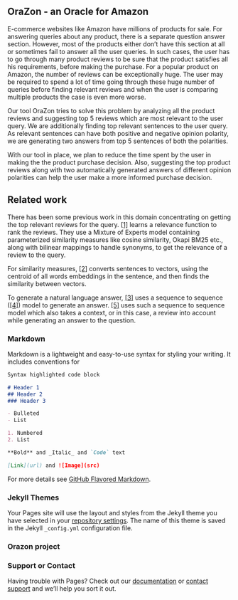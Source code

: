 ## OraZon - an Oracle for Amazon

E-commerce websites like Amazon have millions of products for sale. For answering queries about any product, there is a separate question answer section. However, most of the products either don’t have this section at all or sometimes fail to answer all the user queries. In such cases, the user has to go through many product reviews to be sure that the product satisfies all his requirements, before making the purchase. For a popular product on Amazon, the number of reviews can be exceptionally huge. The user may be required to spend a lot of time going through these huge number of queries before finding relevant reviews and when the user is comparing multiple products the case is even more worse.

Our tool OraZon tries to solve this problem by analyzing all the product reviews and suggesting top 5 reviews which are most relevant to the user query. We are additionally finding top relevant sentences to the user query. As relevant sentences can have both positive and negative opinion polarity, we are generating two answers from top 5 sentences of both the polarities. 

With our tool in place, we plan to reduce the time spent by the user in making the the product purchase decision. Also, suggesting the top product reviews along with two automatically generated answers of different opinion polarities can help the user make a more informed purchase decision.

## Related work

There has been some previous work in this domain concentrating on getting the top relevant reviews for the query. [[1]](https://arxiv.org/abs/1512.06863) learns a relevance function to rank the reviews. They use a Mixture of Experts model containing parameterized similarity measures like cosine similarity, Okapi BM25 etc., along with bilinear mappings to handle synonyms, to get the relevance of a review to the query. 

For similarity measures, [[2]](https://arxiv.org/abs/1703.02507) converts sentences to vectors, using the centroid of all words embeddings in the sentence, and then finds the similarity between vectors.

To generate a natural language answer, [[3]](https://arxiv.org/pdf/1606.05491.pdf) uses a sequence to sequence ([[4]](https://arxiv.org/abs/1409.3215)) model to generate an answer. [[5]](https://arxiv.org/abs/1506.06714) uses such a sequence to sequence model which also takes a context, or in this case, a review into account while generating an answer to the question.                                                                                                                                                                                                                                                                                                                                                                                                                                                                                                                                                                                                                                                                                                                                                                                                                                                                                                                                                                                                                                                                                                                                                                                                                                                                                                                                                                                                                                                                                                                                                                                                                                                                                                                                                                                                                                                                                                                                                                                                                                                                                                                                                                                                                                                                                                                                                                                                                                                                                                                                                                                                                                                                                                                                                                                                                                                                                                                                                                                                                                                                                                                                                                                                                                                                                                                                                                                                                                                                                                                                                                                                                                                                                                                                                                                                                                                                                                                                                                                                                                                                                                                                                                                                                                                                                                                                                                                                                                                                                                                                                                                                                                                                                                                                                                                                                                                                                                                                                                                                                                                                                                                                                                                                                                                                                                                                                                                                                                                                                                                                                                                                                                                                                                                                                                                                                                                                                                                                                                                                                                                                                                                                                                                                                                                                                                                                                                                                                                                                                                                                                                                                                                                                                                                                                                                                                                                                                                                                                                                                                                                                                                                                                                                                                                                                                                                                                                                                                                                                                                                                                                                                                                                                                                                                                                                                                                                                                                                                                                                                                                                                                                                                                                                                                                                                                                                                                                                                                                                                                                                                                                                                                                                                                                                                                                                                                                                                                                                                                                                                                                                                                                                                                                                                                                                                            





### Markdown

Markdown is a lightweight and easy-to-use syntax for styling your writing. It includes conventions for

```markdown
Syntax highlighted code block

# Header 1
## Header 2
### Header 3

- Bulleted
- List

1. Numbered
2. List

**Bold** and _Italic_ and `Code` text

[Link](url) and ![Image](src)
```

For more details see [GitHub Flavored Markdown](https://guides.github.com/features/mastering-markdown/).

### Jekyll Themes

Your Pages site will use the layout and styles from the Jekyll theme you have selected in your [repository settings](https://github.com/pritishuplavikar/orazon/settings). The name of this theme is saved in the Jekyll `_config.yml` configuration file.

### Orazon project



### Support or Contact

Having trouble with Pages? Check out our [documentation](https://help.github.com/categories/github-pages-basics/) or [contact support](https://github.com/contact) and we’ll help you sort it out.
